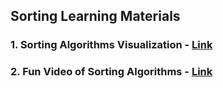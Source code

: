 ## Sorting Learning Materials

### 1. Sorting Algorithms Visualization - [Link](https://www.toptal.com/developers/sorting-algorithms)

### 2. Fun Video of Sorting Algorithms - [Link](https://www.youtube.com/watch?v=Xw2D9aJRBY4&list=PLcX11VWS1PdA4dSPip8-1JfKxFa32X53y)
